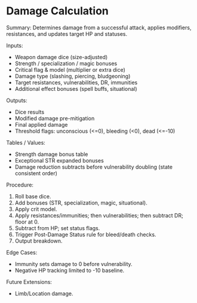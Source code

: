 # Damage Calculation

Summary: Determines damage from a successful attack, applies modifiers, resistances, and updates target HP and statuses.

Inputs:
- Weapon damage dice (size-adjusted)
- Strength / specialization / magic bonuses
- Critical flag & model (multiplier or extra dice)
- Damage type (slashing, piercing, bludgeoning)
- Target resistances, vulnerabilities, DR, immunities
- Additional effect bonuses (spell buffs, situational)

Outputs:
- Dice results
- Modified damage pre-mitigation
- Final applied damage
- Threshold flags: unconscious (<=0), bleeding (<0), dead (<=-10)

Tables / Values:
- Strength damage bonus table
- Exceptional STR expanded bonuses
- Damage reduction subtracts before vulnerability doubling (state consistent order)

Procedure:
1. Roll base dice.
2. Add bonuses (STR, specialization, magic, situational).
3. Apply crit model.
4. Apply resistances/immunities; then vulnerabilities; then subtract DR; floor at 0.
5. Subtract from HP; set status flags.
6. Trigger Post-Damage Status rule for bleed/death checks.
7. Output breakdown.

Edge Cases:
- Immunity sets damage to 0 before vulnerability.
- Negative HP tracking limited to -10 baseline.

Future Extensions:
- Limb/Location damage.
